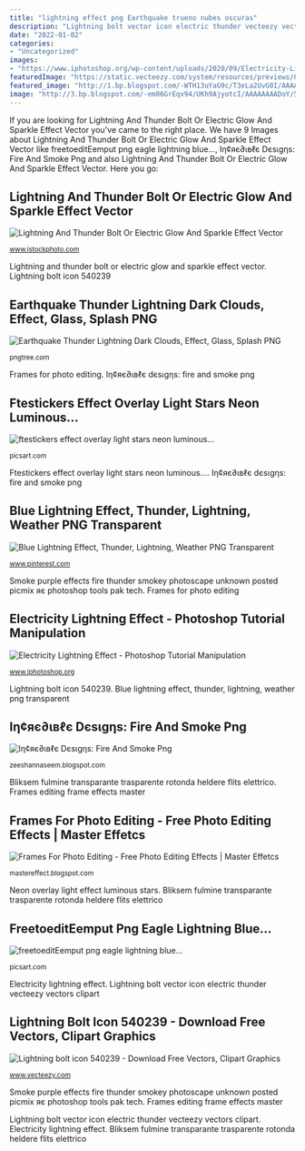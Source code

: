 ```yaml
---
title: "lightning effect png Earthquake trueno nubes oscuras"
description: "Lightning bolt vector icon electric thunder vecteezy vectors clipart"
date: "2022-01-02"
categories:
- "Uncategorized"
images:
- "https://www.iphotoshop.org/wp-content/uploads/2020/09/Electricity-Lightning-Effect-Photoshop-Tutorial-Manipulation.jpg"
featuredImage: "https://static.vecteezy.com/system/resources/previews/000/540/239/original/lightning-bolt-icon-vector.jpg"
featured_image: "http://1.bp.blogspot.com/-WTH13uYaG9c/T3eLa2UvG0I/AAAAAAAAO_U/Gqj8KUFoIYQ/s1600/red+frame.png"
image: "http://3.bp.blogspot.com/-em86GrEqv94/UKh9AjyotcI/AAAAAAAADoY/53MiEgmY_3E/s1600/rrr9+(2).png"
---
```


If you are looking for Lightning And Thunder Bolt Or Electric Glow And Sparkle Effect Vector you've came to the right place. We have 9 Images about Lightning And Thunder Bolt Or Electric Glow And Sparkle Effect Vector like freetoeditEemput png eagle lightning blue..., Iη¢яє∂ιвℓє Dєѕιgηѕ: Fire And Smoke Png and also Lightning And Thunder Bolt Or Electric Glow And Sparkle Effect Vector. Here you go:

## Lightning And Thunder Bolt Or Electric Glow And Sparkle Effect Vector

![Lightning And Thunder Bolt Or Electric Glow And Sparkle Effect Vector](https://media.istockphoto.com/vectors/lightning-and-thunder-bolt-or-electric-glow-and-sparkle-effect-vector-vector-id878517030?k=6&amp;m=878517030&amp;s=170667a&amp;w=0&amp;h=tExLvnbTXn-nrpeNdTH-MvNxd207eWtRpdRgOdKebZI= "Lightning and thunder bolt or electric glow and sparkle effect vector")

<small>www.istockphoto.com</small>

Lightning and thunder bolt or electric glow and sparkle effect vector. Lightning bolt icon 540239

## Earthquake Thunder Lightning Dark Clouds, Effect, Glass, Splash PNG

![Earthquake Thunder Lightning Dark Clouds, Effect, Glass, Splash PNG](https://png.pngtree.com/png-clipart/20190115/ourlarge/pngtree-earthquake-thunder-lightning-dark-clouds-png-image_343806.jpg "Iη¢яє∂ιвℓє dєѕιgηѕ: fire and smoke png")

<small>pngtree.com</small>

Frames for photo editing. Iη¢яє∂ιвℓє dєѕιgηѕ: fire and smoke png

## Ftestickers Effect Overlay Light Stars Neon Luminous...

![ftestickers effect overlay light stars neon luminous...](http://cdn131.picsart.com/297990151127211.png "Photoshop lightning effect manipulation electricity tutorial")

<small>picsart.com</small>

Ftestickers effect overlay light stars neon luminous.... Iη¢яє∂ιвℓє dєѕιgηѕ: fire and smoke png

## Blue Lightning Effect, Thunder, Lightning, Weather PNG Transparent

![Blue Lightning Effect, Thunder, Lightning, Weather PNG Transparent](https://i.pinimg.com/736x/de/48/78/de487871c7108e6659f287bab75c7914.jpg "Lightning and thunder bolt or electric glow and sparkle effect vector")

<small>www.pinterest.com</small>

Smoke purple effects fire thunder smokey photoscape unknown posted picmix яє photoshop tools pak tech. Frames for photo editing

## Electricity Lightning Effect - Photoshop Tutorial Manipulation

![Electricity Lightning Effect - Photoshop Tutorial Manipulation](https://www.iphotoshop.org/wp-content/uploads/2020/09/Electricity-Lightning-Effect-Photoshop-Tutorial-Manipulation.jpg "Blue lightning effect, thunder, lightning, weather png transparent")

<small>www.iphotoshop.org</small>

Lightning bolt icon 540239. Blue lightning effect, thunder, lightning, weather png transparent

## Iη¢яє∂ιвℓє Dєѕιgηѕ: Fire And Smoke Png

![Iη¢яє∂ιвℓє Dєѕιgηѕ: Fire And Smoke Png](http://3.bp.blogspot.com/-em86GrEqv94/UKh9AjyotcI/AAAAAAAADoY/53MiEgmY_3E/s1600/rrr9+(2).png "Bliksem fulmine transparante trasparente rotonda heldere flits elettrico")

<small>zeeshannaseem.blogspot.com</small>

Bliksem fulmine transparante trasparente rotonda heldere flits elettrico. Frames editing frame effects master

## Frames For Photo Editing - Free Photo Editing Effects | Master Effetcs

![Frames For Photo Editing - Free Photo Editing Effects | Master Effetcs](http://1.bp.blogspot.com/-WTH13uYaG9c/T3eLa2UvG0I/AAAAAAAAO_U/Gqj8KUFoIYQ/s1600/red+frame.png "Electricity lightning effect")

<small>mastereffect.blogspot.com</small>

Neon overlay light effect luminous stars. Bliksem fulmine transparante trasparente rotonda heldere flits elettrico

## FreetoeditEemput Png Eagle Lightning Blue...

![freetoeditEemput png eagle lightning blue...](http://cdn141.picsart.com/297052366211211.png "Lightning bolt vector icon electric thunder vecteezy vectors clipart")

<small>picsart.com</small>

Electricity lightning effect. Lightning bolt vector icon electric thunder vecteezy vectors clipart

## Lightning Bolt Icon 540239 - Download Free Vectors, Clipart Graphics

![Lightning bolt icon 540239 - Download Free Vectors, Clipart Graphics](https://static.vecteezy.com/system/resources/previews/000/540/239/original/lightning-bolt-icon-vector.jpg "Earthquake trueno nubes oscuras")

<small>www.vecteezy.com</small>

Smoke purple effects fire thunder smokey photoscape unknown posted picmix яє photoshop tools pak tech. Frames editing frame effects master

Lightning bolt vector icon electric thunder vecteezy vectors clipart. Electricity lightning effect. Bliksem fulmine transparante trasparente rotonda heldere flits elettrico

